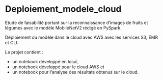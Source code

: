 # Deploiement_modele_cloud

Etude de faisabilité portant sur la reconnaissance d'images de fruits et légumes avec le modèle MobileNetV2 rédigé en PySpark.

Déploiement du modèle dans le cloud avec AWS avec les services S3, EMR et CLI.

Le projet contient :
- un notebook développé en local,
- un notebook développé pour le cloud AWS et
- un notebook pour l'analyse des résultats obtenus sur le cloud.
